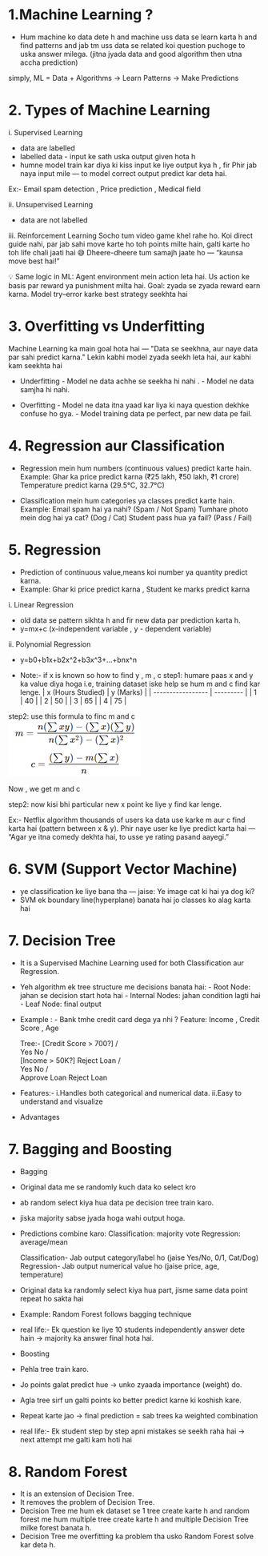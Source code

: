 # 1.Machine Learning ?
- Hum machine ko data dete h and machine uss data se learn karta h and find patterns and jab tm uss data se related koi question puchoge to uska answer milega. (jitna jyada data and good algorithm then utna accha prediction)

simply,
ML = Data + Algorithms → Learn Patterns → Make Predictions


# 2. Types of Machine Learning

i. Supervised Learning
- data are labelled
- labelled data - input ke sath uska output given hota h
- humne model train kar diya ki kiss input ke liye output kya h , fir Phir jab naya input mile — to model correct output predict kar deta hai.

Ex:- Email spam detection , Price prediction ,  Medical field

ii. Unsupervised Learning
- data are not labelled

iii. Reinforcement Learning
Socho tum video game khel rahe ho.
Koi direct guide nahi, par jab sahi move karte ho toh points milte hain,
galti karte ho toh life chali jaati hai 😅
Dheere-dheere tum samajh jaate ho — “kaunsa move best hai!”

💡 Same logic in ML:
Agent environment mein action leta hai.
Us action ke basis par reward ya punishment milta hai.
Goal: zyada se zyada reward earn karna.
Model try–error karke best strategy seekhta hai

# 3. Overfitting vs Underfitting
Machine Learning ka main goal hota hai —
"Data se seekhna, aur naye data par sahi predict karna."
Lekin kabhi model zyada seekh leta hai,
aur kabhi kam seekhta hai


* Underfitting - Model ne data achhe se seekha hi nahi .
             - Model ne data samjha hi nahi.

* Overfitting -  Model ne data itna yaad kar liya ki naya question dekhke confuse ho gya.
            -  Model training data pe perfect, par new data pe fail.


# 4. Regression aur Classification
- Regression mein hum numbers (continuous values) predict karte hain.
Example:
Ghar ka price predict karna (₹25 lakh, ₹50 lakh, ₹1 crore)
Temperature predict karna (29.5°C, 32.7°C)


- Classification mein hum categories ya classes predict karte hain.
Example:
Email spam hai ya nahi? (Spam / Not Spam)
Tumhare photo mein dog hai ya cat? (Dog / Cat)
Student pass hua ya fail? (Pass / Fail)


# 5. Regression
- Prediction of continuous value,means koi number ya quantity predict karna.
- Example: Ghar ki price predict karna , Student ke marks predict karna

i. Linear Regression
- old data se pattern sikhta h and fir new data par prediction karta h.
- y=mx+c  (x-independent variable , y - dependent variable)


ii. Polynomial Regression
- y=b0​+b1​x+b2​x^2+b3​x^3+...+bn​x^n


* Note:- if x is known so how to find y , m , c
step1: humare paas x and y ka value diya hoga i.e, training dataset
iske help se hum m and c find kar lenge.
| x (Hours Studied) | y (Marks) |
| ----------------- | --------- |
| 1                 | 40        |
| 2                 | 50        |
| 3                 | 65        |
| 4                 | 75        |

step2: use this formula to finc m and c
![formula to calculate m and c](Least_Squares_Method_formula.png)

Now , we get m and c

step2: now kisi bhi particular new x point ke liye y find kar lenge.

Ex:- Netflix algorithm thousands of users ka data use karke m aur c find karta hai (pattern between x & y).
Phir naye user ke liye predict karta hai — “Agar ye itna comedy dekhta hai, to usse ye rating pasand aayegi.”


# 6. SVM (Support Vector Machine)
- ye classification ke liye bana tha — jaise: Ye image cat ki hai ya dog ki?
- SVM ek boundary line(hyperplane) banata hai jo classes ko alag karta hai



# 7. Decision Tree
- It is a Supervised Machine Learning used for both Classification aur Regression.
* Yeh algorithm ek tree structure me decisions banata hai:
        - Root Node: jahan se decision start hota hai
        - Internal Nodes: jahan condition lagti hai
        - Leaf Node: final output

* Example : - Bank tmhe credit card dega ya nhi ?
     Feature: Income , Credit Score , Age

    Tree:-
                   [Credit Score > 700?]
                 /             \
              Yes               No
             /                    \
    [Income > 50K?]          Reject Loan
       /       \
    Yes         No
   /             \
Approve Loan    Reject Loan

* Features:-
i.Handles both categorical and numerical data.
ii.Easy to understand and visualize

* Advantages


# 7. Bagging and Boosting

* Bagging
- Original data me se randomly kuch data ko select kro
- ab random select kiya hua data pe decision tree train karo.
- jiska majority sabse jyada hoga wahi output hoga.
- Predictions combine karo:
        Classification: majority vote
        Regression: average/mean

    Classification- Jab output category/label ho (jaise Yes/No, 0/1, Cat/Dog)
    Regression- Jab output numerical value ho (jaise price, age, temperature)

- Original data ka randomly select kiya hua part, jisme same data point repeat ho sakta hai

- Example: Random Forest follows bagging technique

- real life:- Ek question ke liye 10 students independently answer dete hain → majority ka answer final hota hai.


* Boosting
- Pehla tree train karo.
- Jo points galat predict hue → unko zyaada importance (weight) do.
- Agla tree sirf un galti points ko better predict karne ki koshish kare.
- Repeat karte jao → final prediction = sab trees ka weighted combination

- real life:- Ek student step by step apni mistakes  se seekh raha hai → next attempt me galti kam hoti hai



# 8. Random Forest
- It is an extension of Decision Tree.
- It removes the problem of Decision Tree.
- Decision Tree me hum ek dataset se 1 tree create karte h and random forest me hum multiple tree create karte h and multiple Decision Tree milke forest banata h.
- Decision Tree me overfitting ka problem tha usko Random Forest solve kar deta h.

